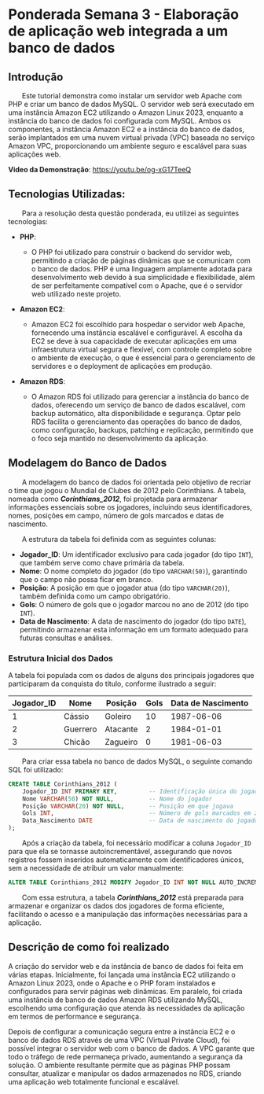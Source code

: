# Ponderada Semana 3 - Elaboração de aplicação web integrada a um banco de dados

## Introdução

&emsp;&emsp;Este tutorial demonstra como instalar um servidor web Apache com PHP e criar um banco de dados MySQL. O servidor web será executado em uma instância Amazon EC2 utilizando o Amazon Linux 2023, enquanto a instância do banco de dados foi configurada com MySQL. Ambos os componentes, a instância Amazon EC2 e a instância do banco de dados, serão implantados em uma nuvem virtual privada (VPC) baseada no serviço Amazon VPC, proporcionando um ambiente seguro e escalável para suas aplicações web.

**Video da Demonstração**: https://youtu.be/og-xG17TeeQ

## Tecnologias Utilizadas:

&emsp;&emsp;Para a resolução desta questão ponderada, eu utilizei as seguintes tecnologias:

- **PHP**:
    - O PHP foi utilizado para construir o backend do servidor web, permitindo a criação de páginas dinâmicas que se comunicam com o banco de dados. PHP é uma linguagem amplamente adotada para desenvolvimento web devido à sua simplicidade e flexibilidade, além de ser perfeitamente compatível com o Apache, que é o servidor web utilizado neste projeto.

- **Amazon EC2**:
    - Amazon EC2 foi escolhido para hospedar o servidor web Apache, fornecendo uma instância escalável e configurável. A escolha da EC2 se deve à sua capacidade de executar aplicações em uma infraestrutura virtual segura e flexível, com controle completo sobre o ambiente de execução, o que é essencial para o gerenciamento de servidores e o deployment de aplicações em produção.

- **Amazon RDS**:
    - O Amazon RDS foi utilizado para gerenciar a instância do banco de dados, oferecendo um serviço de banco de dados escalável, com backup automático, alta disponibilidade e segurança. Optar pelo RDS facilita o gerenciamento das operações do banco de dados, como configuração, backups, patching e replicação, permitindo que o foco seja mantido no desenvolvimento da aplicação.

## Modelagem do Banco de Dados

&emsp;&emsp;A modelagem do banco de dados foi orientada pelo objetivo de recriar o time que jogou o Mundial de Clubes de 2012 pelo Corinthians. A tabela, nomeada como **_Corinthians_2012_**, foi projetada para armazenar informações essenciais sobre os jogadores, incluindo seus identificadores, nomes, posições em campo, número de gols marcados e datas de nascimento.

&emsp;&emsp;A estrutura da tabela foi definida com as seguintes colunas:

- **Jogador_ID**: Um identificador exclusivo para cada jogador (do tipo `INT`), que também serve como chave primária da tabela.
- **Nome**: O nome completo do jogador (do tipo `VARCHAR(50)`), garantindo que o campo não possa ficar em branco.
- **Posição**: A posição em que o jogador atua (do tipo `VARCHAR(20)`), também definida como um campo obrigatório.
- **Gols**: O número de gols que o jogador marcou no ano de 2012 (do tipo `INT`).
- **Data de Nascimento**: A data de nascimento do jogador (do tipo `DATE`), permitindo armazenar esta informação em um formato adequado para futuras consultas e análises.

### Estrutura Inicial dos Dados

A tabela foi populada com os dados de alguns dos principais jogadores que participaram da conquista do título, conforme ilustrado a seguir:

| Jogador_ID | Nome      | Posição | Gols | Data de Nascimento |
|------------|-----------|---------|------|---------------------|
| 1          | Cássio    | Goleiro | 10   | 1987-06-06          |
| 2          | Guerrero  | Atacante| 2    | 1984-01-01          |
| 3          | Chicão    | Zagueiro| 0    | 1981-06-03          |

&emsp;&emsp;Para criar essa tabela no banco de dados MySQL, o seguinte comando SQL foi utilizado:

```sql
CREATE TABLE Corinthians_2012 (
    Jogador_ID INT PRIMARY KEY,         -- Identificação única do jogador
    Nome VARCHAR(50) NOT NULL,          -- Nome do jogador
    Posição VARCHAR(20) NOT NULL,       -- Posição em que jogava
    Gols INT,                           -- Número de gols marcados em 2012
    Data_Nascimento DATE                -- Data de nascimento do jogador
);
```

&emsp;&emsp;Após a criação da tabela, foi necessário modificar a coluna `Jogador_ID` para que ela se tornasse autoincrementável, assegurando que novos registros fossem inseridos automaticamente com identificadores únicos, sem a necessidade de atribuir um valor manualmente:

```sql
ALTER TABLE Corinthians_2012 MODIFY Jogador_ID INT NOT NULL AUTO_INCREMENT;
```

&emsp;&emsp;Com essa estrutura, a tabela **_Corinthians_2012_** está preparada para armazenar e organizar os dados dos jogadores de forma eficiente, facilitando o acesso e a manipulação das informações necessárias para a aplicação.

## Descrição de como foi realizado

A criação do servidor web e da instância de banco de dados foi feita em várias etapas. Inicialmente, foi lançada uma instância EC2 utilizando o Amazon Linux 2023, onde o Apache e o PHP foram instalados e configurados para servir páginas web dinâmicas. Em paralelo, foi criada uma instância de banco de dados Amazon RDS utilizando MySQL, escolhendo uma configuração que atenda às necessidades da aplicação em termos de performance e segurança.

Depois de configurar a comunicação segura entre a instância EC2 e o banco de dados RDS através de uma VPC (Virtual Private Cloud), foi possível integrar o servidor web com o banco de dados. A VPC garante que todo o tráfego de rede permaneça privado, aumentando a segurança da solução. O ambiente resultante permite que as páginas PHP possam consultar, atualizar e manipular os dados armazenados no RDS, criando uma aplicação web totalmente funcional e escalável.